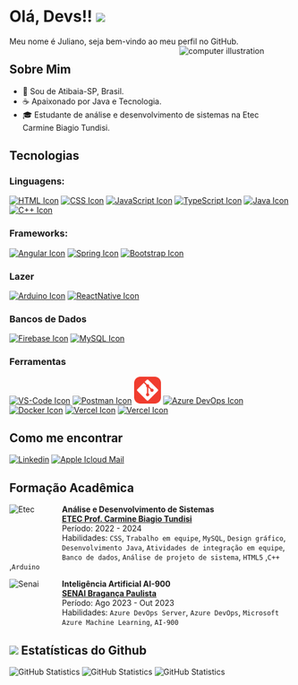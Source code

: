 # Olá, Devs!! <img src="https://media.giphy.com/media/hvRJCLFzcasrR4ia7z/giphy.gif" width="35">

Meu nome é Juliano, seja bem-vindo ao meu perfil no GitHub. 
<img src="https://raw.githubusercontent.com/MicaelliMedeiros/micaellimedeiros/master/image/computer-illustration.png" alt="computer illustration" min-width="200px" max-width="200px" width="200px" align="right">

## Sobre Mim
- 📍 Sou de Atibaia-SP, Brasil.
- ☕ Apaixonado por Java e Tecnologia.
- 🎓 Estudante de análise e desenvolvimento de sistemas na Etec Carmine Biagio Tundisi.

## Tecnologias

### Linguagens:
[![HTML Icon](https://skillicons.dev/icons?i=html)](https://developer.mozilla.org/pt-BR/docs/Web/HTML)
[![CSS Icon](https://skillicons.dev/icons?i=css)](https://developer.mozilla.org/pt-BR/docs/Web/CSS)
[![JavaScript Icon](https://skillicons.dev/icons?i=js)](https://developer.mozilla.org/pt-BR/docs/Web/JavaScript)
[![TypeScript Icon](https://skillicons.dev/icons?i=ts)](https://www.typescriptlang.org/pt/)
[![Java Icon](https://skillicons.dev/icons?i=java)](https://apache.com)
[![C++ Icon](https://skillicons.dev/icons?i=cpp)](https://apache.com)

### Frameworks:
[![Angular Icon](https://skillicons.dev/icons?i=angular)](https://angular.io)
[![Spring Icon](https://skillicons.dev/icons?i=spring)](https://spring.io)
[![Bootstrap Icon](https://skillicons.dev/icons?i=bootstrap)](https://getbootstrap.com)

### Lazer
[![Arduino Icon](https://skillicons.dev/icons?i=arduino)](https://www.arduino.cc)
[![ReactNative Icon](https://img.shields.io/badge/React_Native-282c34?style=for-the-badge&logo=react&logoColor=61DAFB)](https://reactnative.dev)

### Bancos de Dados
[![Firebase Icon](https://skillicons.dev/icons?i=firebase)](https://firebase.google.com)
[![MySQL Icon](https://skillicons.dev/icons?i=mysql)](https://www.mysql.com)

### Ferramentas
[<img height="48px" width="48px" alt="VS-Code Icon" src="https://skillicons.dev/icons?i=vscode"/>](https://code.visualstudio.com)
[<img height="48px" width="48px" alt="Postman Icon" src="https://i.postimg.cc/QNyBTNVk/postman.png"/>](https://www.postman.com)
[<img height="48px" width="48px" alt="Git Icon" src="https://raw.githubusercontent.com/tandpfun/skill-icons/main/icons/Git.svg"/>](https://git-scm.com)
[<img height="48px" width="48px" alt="Azure DevOps Icon" src="https://skillicons.dev/icons?i=azure"/>](https://azure.microsoft.com/pt-br/services/devops/)
[<img height="48px" width="48px" alt="Docker Icon" src="https://skillicons.dev/icons?i=docker"/>](https://www.docker.com)
[<img height="48px" width="48px" alt="Vercel Icon" src="https://skillicons.dev/icons?i=vercel"/>](https://vercel.com)
[<img height="48px" width="48px" alt="Vercel Icon" src="https://skillicons.dev/icons?i=expo"/>](https://expo.dev)

## Como me encontrar
[<img alt="Linkedin" src="https://img.shields.io/badge/-linkedin-%230077B5?style=for-the-badge&logo=linkedin&logoColor=white"/>](https://www.linkedin.com/in/juliano-santos-590345257?utm_source=share&utm_campaign=share_via&utm_content=profile&utm_medium=ios_app)
[<img alt="Apple Icloud Mail" src="https://img.shields.io/badge/mail-FFFFFF?style=for-the-badge&logo=apple&logoColor=black"/>](mailto:Juliano.santos88@icloud.com)

## Formação Acadêmica
[<img align="left" height="94px" width="94px" alt="Etec" src="https://encrypted-tbn0.gstatic.com/images?q=tbn:ANd9GcSJKD-WQPvQrM1mJW9oFmHYn2fRvQwbnFbvsQ&usqp=CAU"/>](https://etec.carmine/)
**Análise e Desenvolvimento de Sistemas** \
[**ETEC Prof. Carmine Biagio Tundisi**](https://etec.carmine/) \
Período: 2022 - 2024 \
Habilidades: `CSS`, `Trabalho em equipe`, `MySQL`, `Design gráfico`, `Desenvolvimento Java`, `Atividades de integração em equipe`, `Banco de dados`, `Análise de projeto de sistema`, `HTML5` ,`C++` ,`Arduino` 

[<img align="left" height="94px" width="94px" alt="Senai" src="https://encrypted-tbn0.gstatic.com/images?q=tbn:ANd9GcRUjpsqJvahtYAD5J0mjVEAah7TgcBQkzKxSA&usqp=CAU"/>](https://senai-sp.br/)
**Inteligência Artificial AI-900** \
[**SENAI Bragança Paulista**](https://senai-sp.br/) \
Período: Ago 2023 - Out 2023 \
Habilidades: `Azure DevOps Server`, `Azure DevOps`, `Microsoft Azure Machine Learning`, `AI-900`

## <img src="https://media.giphy.com/media/iY8CRBdQXODJSCERIr/giphy.gif" width="35"><b> Estatísticas do Github </b>

<img height="180px" alt="GitHub Statistics" src="https://github-readme-stats.vercel.app/api/top-langs/?username=DevTech-alpha&layout=compact&langs_count=7&theme=radical"/>
<img height="180px" alt="GitHub Statistics" src="https://github-readme-stats.vercel.app/api/?username=DevTech-alpha&show_icons=true&include_all_commits=true&theme=radical"/>
<img height="153px" alt="GitHub Statistics" src="http://github-readme-streak-stats.herokuapp.com/?user=DevTech-alpha&amp;theme=radical"/>